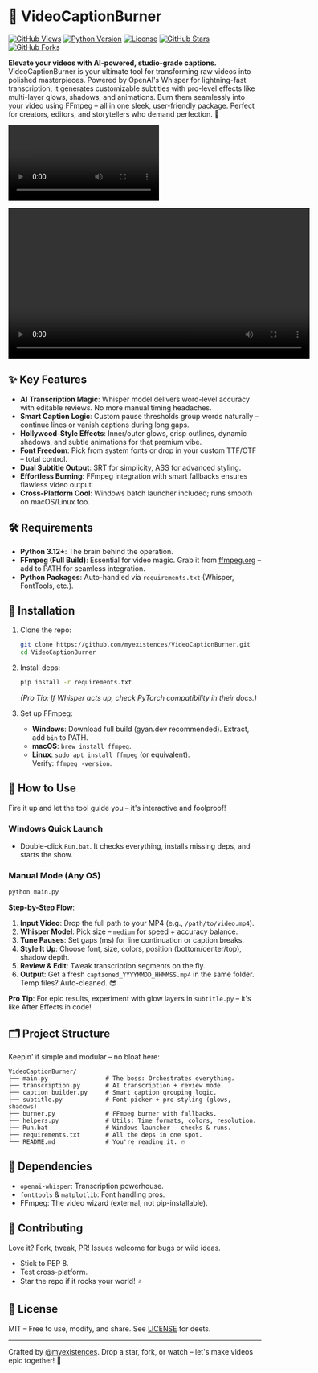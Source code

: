 
# 🎥 VideoCaptionBurner

[![GitHub Views](https://komarev.com/ghpvc/?username=myexistences&repo=VideoCaptionBurner&color=blueviolet&style=flat&label=Views)](https://github.com/myexistences/VideoCaptionBurner)
[![Python Version](https://img.shields.io/badge/python-3.12+-blue.svg)](https://www.python.org/downloads/)
[![License](https://img.shields.io/badge/license-MIT-green.svg)](LICENSE)
[![GitHub Stars](https://img.shields.io/github/stars/myexistences/VideoCaptionBurner?style=social)](https://github.com/myexistences/VideoCaptionBurner/stargazers)
[![GitHub Forks](https://img.shields.io/github/forks/myexistences/VideoCaptionBurner?style=social)](https://github.com/myexistences/VideoCaptionBurner/network/members)

**Elevate your videos with AI-powered, studio-grade captions.**  
VideoCaptionBurner is your ultimate tool for transforming raw videos into polished masterpieces. Powered by OpenAI's Whisper for lightning-fast transcription, it generates customizable subtitles with pro-level effects like multi-layer glows, shadows, and animations. Burn them seamlessly into your video using FFmpeg – all in one sleek, user-friendly package. Perfect for creators, editors, and storytellers who demand perfection. 🚀

![Demo Video](https://github.com/gamingnove6/Demo/raw/refs/heads/main/Demo-1.mp4)  

<video src="https://github.com/gamingnove6/Demo/raw/refs/heads/main/Demo-1.mp4" 
       controls width="600">
  Your browser does not support the video tag.
</video>

## ✨ Key Features
- **AI Transcription Magic**: Whisper model delivers word-level accuracy with editable reviews. No more manual timing headaches.
- **Smart Caption Logic**: Custom pause thresholds group words naturally – continue lines or vanish captions during long gaps.
- **Hollywood-Style Effects**: Inner/outer glows, crisp outlines, dynamic shadows, and subtle animations for that premium vibe.
- **Font Freedom**: Pick from system fonts or drop in your custom TTF/OTF – total control.
- **Dual Subtitle Output**: SRT for simplicity, ASS for advanced styling.
- **Effortless Burning**: FFmpeg integration with smart fallbacks ensures flawless video output.
- **Cross-Platform Cool**: Windows batch launcher included; runs smooth on macOS/Linux too.

## 🛠 Requirements
- **Python 3.12+**: The brain behind the operation.
- **FFmpeg (Full Build)**: Essential for video magic. Grab it from [ffmpeg.org](https://ffmpeg.org/download.html) – add to PATH for seamless integration.
- **Python Packages**: Auto-handled via `requirements.txt` (Whisper, FontTools, etc.).

## 🚀 Installation
1. Clone the repo:  
   ```bash
   git clone https://github.com/myexistences/VideoCaptionBurner.git
   cd VideoCaptionBurner
   ```

2. Install deps:  
   ```bash
   pip install -r requirements.txt
   ```
   *(Pro Tip: If Whisper acts up, check PyTorch compatibility in their docs.)*

3. Set up FFmpeg:  
   - **Windows**: Download full build (gyan.dev recommended). Extract, add `bin` to PATH.  
   - **macOS**: `brew install ffmpeg`.  
   - **Linux**: `sudo apt install ffmpeg` (or equivalent).  
   Verify: `ffmpeg -version`.

## 📖 How to Use
Fire it up and let the tool guide you – it's interactive and foolproof!

### Windows Quick Launch
- Double-click `Run.bat`. It checks everything, installs missing deps, and starts the show.

### Manual Mode (Any OS)
```bash
python main.py
```

**Step-by-Step Flow**:
1. **Input Video**: Drop the full path to your MP4 (e.g., `/path/to/video.mp4`).
2. **Whisper Model**: Pick size – `medium` for speed + accuracy balance.
3. **Tune Pauses**: Set gaps (ms) for line continuation or caption breaks.
4. **Style It Up**: Choose font, size, colors, position (bottom/center/top), shadow depth.
5. **Review & Edit**: Tweak transcription segments on the fly.
6. **Output**: Get a fresh `captioned_YYYYMMDD_HHMMSS.mp4` in the same folder. Temp files? Auto-cleaned. 😎

**Pro Tip**: For epic results, experiment with glow layers in `subtitle.py` – it's like After Effects in code!

## 🗂 Project Structure
Keepin' it simple and modular – no bloat here:

```
VideoCaptionBurner/
├── main.py                # The boss: Orchestrates everything.
├── transcription.py       # AI transcription + review mode.
├── caption_builder.py     # Smart caption grouping logic.
├── subtitle.py            # Font picker + pro styling (glows, shadows).
├── burner.py              # FFmpeg burner with fallbacks.
├── helpers.py             # Utils: Time formats, colors, resolution.
├── Run.bat                # Windows launcher – checks & runs.
├── requirements.txt       # All the deps in one spot.
└── README.md              # You're reading it. 🔥
```

## 🔗 Dependencies
- `openai-whisper`: Transcription powerhouse.
- `fonttools` & `matplotlib`: Font handling pros.
- FFmpeg: The video wizard (external, not pip-installable).

## 🤝 Contributing
Love it? Fork, tweak, PR! Issues welcome for bugs or wild ideas.  
- Stick to PEP 8.
- Test cross-platform.
- Star the repo if it rocks your world! ⭐

## 📄 License
MIT – Free to use, modify, and share. See [LICENSE](LICENSE) for deets.

---

Crafted by [@myexistences](https://github.com/myexistences). Drop a star, fork, or watch – let's make videos epic together! 🌟
```
